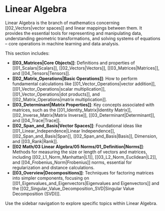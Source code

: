 # Linear Algebra

Linear Algebra is the branch of mathematics concerning [[02_Vectors|vector spaces]] and linear mappings between them. It provides the essential tools for representing and manipulating data, understanding geometric transformations, and solving systems of equations – core operations in machine learning and data analysis.

This section includes:

*   **[[03_Matrices|Core Objects]]**: Definitions and properties of [[01_Scalars|Scalars]], [[02_Vectors|Vectors]], [[03_Matrices|Matrices]], and [[04_Tensors|Tensors]].
*   **[[02_Matrix_Operations|Basic Operations]]**: How to perform fundamental calculations like [[01_Vector_Operations|vector addition]], [[01_Vector_Operations|scalar multiplication]], [[01_Vector_Operations|dot products]], and [[02_Matrix_Operations|matrix multiplication]].
*   **[[03_Determinant|Matrix Properties]]**: Key concepts associated with matrices, such as the [[01_Identity_Matrix|Identity Matrix]], [[02_Inverse_Matrix|Matrix Inverse]], [[03_Determinant|Determinant]], and [[04_Trace|Trace]].
*   **[[02_Span_and_Basis|Vector Spaces]]**: Foundational ideas like [[01_Linear_Independence|Linear Independence]], [[02_Span_and_Basis|Span]], [[02_Span_and_Basis|Basis]], Dimension, and [[03_Rank|Rank]].
*   **[[02 Math/03 Linear Algebra/05 Norms/01_Definition|Norms]]**: Methods for measuring the size or length of vectors and matrices, including [[02_L1_Norm_Manhattan|L1]], [[03_L2_Norm_Euclidean|L2]], and [[04_Frobenius_Norm|Frobenius]] norms, essential for regularization and distance calculations.
*   **[[03_Overview|Decompositions]]**: Techniques for factoring matrices into simpler components, focusing on [[01_Eigenvalues_and_Eigenvectors|Eigenvalues and Eigenvectors]] and the [[02_Singular_Value_Decomposition_SVD|Singular Value Decomposition (SVD)]].

Use the sidebar navigation to explore specific topics within Linear Algebra.